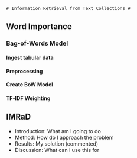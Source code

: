     # Information Retrieval from Text Collections #


## Word Importance ##

### Bag-of-Words Model ###

#### Ingest tabular data ####

#### Preprocessing ####

#### Create BoW Model ####

#### TF-IDF Weighting ####



## IMRaD

* Introduction: What am I going to do
* Method: How do I approach the problem
* Results: My solution (commented)
* Discussion: What can I use this for